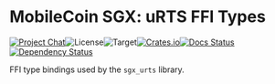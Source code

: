 # MobileCoin SGX: uRTS FFI Types

[![Project Chat][chat-image]][chat-link]<!--
-->![License][license-image]<!--
-->![Target][target-image]<!--
-->[![Crates.io][crate-image]][crate-link]<!--
-->[![Docs Status][docs-image]][docs-link]<!--
-->[![Dependency Status][deps-image]][deps-link]

FFI type bindings used by the `sgx_urts` library.

[chat-image]: https://img.shields.io/discord/844353360348971068?style=flat-square
[chat-link]: https://mobilecoin.chat
[license-image]: https://img.shields.io/crates/l/mc-sgx-urts-sys-types?style=flat-square
[target-image]: https://img.shields.io/badge/target-any-brightgreen?style=flat-square
[crate-image]: https://img.shields.io/crates/v/mc-sgx-urts-sys-types.svg?style=flat-square
[crate-link]: https://crates.io/crates/mc-sgx-urts-sys-types
[docs-image]: https://img.shields.io/docsrs/mc-sgx-urts-sys-types?style=flat-square
[docs-link]: https://docs.rs/crate/mc-sgx-urts-sys-types
[deps-image]: https://deps.rs/crate/mc-sgx-urts-sys-types/0.7.1/status.svg?style=flat-square
[deps-link]: https://deps.rs/crate/mc-sgx-urts-sys-types/0.7.1
